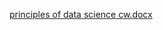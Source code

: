 [principles of data science cw.docx](https://github.com/ramanrai4/UNESCO-analysis/files/15276104/principles.of.data.science.cw.docx)
